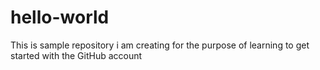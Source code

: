 # hello-world
This is sample repository i am creating for the purpose of learning to get started with the GitHub account
